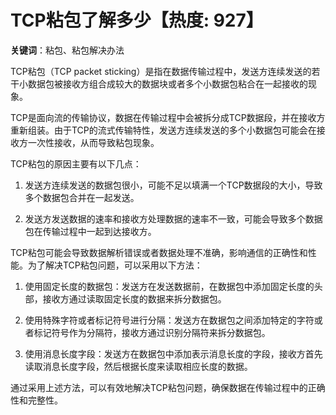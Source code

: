 # TCP粘包了解多少【热度: 927】

**关键词**：粘包、粘包解决办法

TCP粘包（TCP packet sticking）是指在数据传输过程中，发送方连续发送的若干小数据包被接收方组合成较大的数据块或者多个小数据包粘合在一起接收的现象。

TCP是面向流的传输协议，数据在传输过程中会被拆分成TCP数据段，并在接收方重新组装。由于TCP的流式传输特性，发送方连续发送的多个小数据包可能会在接收方一次性接收，从而导致粘包现象。

TCP粘包的原因主要有以下几点：
1. 发送方连续发送的数据包很小，可能不足以填满一个TCP数据段的大小，导致多个数据包合并在一起发送。
   
2. 发送方发送数据的速率和接收方处理数据的速率不一致，可能会导致多个数据包在传输过程中一起到达接收方。

TCP粘包可能会导致数据解析错误或者数据处理不准确，影响通信的正确性和性能。为了解决TCP粘包问题，可以采用以下方法：

1. 使用固定长度的数据包：发送方在发送数据前，在数据包中添加固定长度的头部，接收方通过读取固定长度的数据来拆分数据包。
   
2. 使用特殊字符或者标记符号进行分隔：发送方在数据包之间添加特定的字符或者标记符号作为分隔符，接收方通过识别分隔符来拆分数据包。
   
3. 使用消息长度字段：发送方在数据包中添加表示消息长度的字段，接收方首先读取消息长度字段，然后根据长度来读取相应长度的数据。

通过采用上述方法，可以有效地解决TCP粘包问题，确保数据在传输过程中的正确性和完整性。